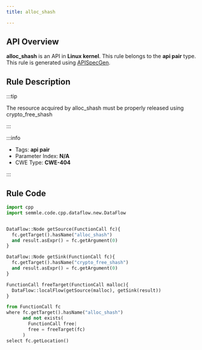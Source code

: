 ```yaml
---
title: alloc_shash

---
```



## API Overview
**alloc_shash** is an API in **Linux kernel**. This rule belongs to the **api pair** type. This rule is generated using [APISpecGen](../../tools/APISpecGen).
## Rule Description

:::tip

The resource acquired by alloc_shash must be properly released using crypto_free_shash

:::

:::info

- Tags: **api pair**
- Parameter Index: **N/A**
- CWE Type: **CWE-404**

:::

## Rule Code
```python
import cpp
import semmle.code.cpp.dataflow.new.DataFlow


DataFlow::Node getSource(FunctionCall fc){
  fc.getTarget().hasName("alloc_shash")
  and result.asExpr() = fc.getArgument(0)
}

DataFlow::Node getSink(FunctionCall fc){
  fc.getTarget().hasName("crypto_free_shash")
  and result.asExpr() = fc.getArgument(0)
}

FunctionCall freeTarget(FunctionCall malloc){
  DataFlow::localFlow(getSource(malloc), getSink(result))
}

from FunctionCall fc
where fc.getTarget().hasName("alloc_shash")
      and not exists(
        FunctionCall free| 
        free = freeTarget(fc)
      )
select fc.getLocation()

    
```